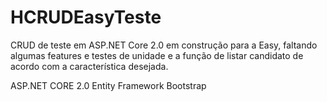 # HCRUDEasyTeste
CRUD de teste em ASP.NET Core 2.0 em construção para a Easy, faltando algumas features e testes de unidade e a função de listar candidato
de acordo com a característica desejada.


ASP.NET CORE 2.0
Entity Framework
Bootstrap
